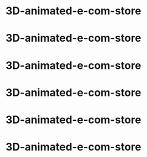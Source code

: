 # 3D-animated-e-com-store
# 3D-animated-e-com-store
# 3D-animated-e-com-store
# 3D-animated-e-com-store
# 3D-animated-e-com-store
# 3D-animated-e-com-store
